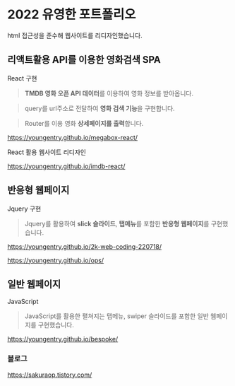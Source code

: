 # 2022 유영한 포트폴리오

html 접근성을 준수해 웹사이트를 리디자인했습니다.

## 리액트활용 API를 이용한 영화검색 SPA

React 구현

> **TMDB 영화 오픈 API 데이터**를 이용하여 영화 정보를 받아옵니다.

> query를 url주소로 전달하여 **영화 검색 기능**을 구현합니다.

> Router를 이용 영화 **상세페이지를 출력**합니다.

https://youngentry.github.io/megabox-react/

React 활용 웹사이트 리디자인

https://youngentry.github.io/imdb-react/

## 반응형 웹페이지

Jquery 구현

> Jquery를 활용하여 **slick 슬라이드**, **탭메뉴**를 포함한 **반응형 웹페이지**를 구현했습니다.

https://youngentry.github.io/2k-web-coding-220718/

https://youngentry.github.io/ops/

## 일반 웹페이지

JavaScript

> JavaScript를 활용한 펼쳐지는 탭메뉴, swiper 슬라이드를 포함한 일반 웹페이지를 구현했습니다.

https://youngentry.github.io/bespoke/

### 블로그

https://sakuraop.tistory.com/
